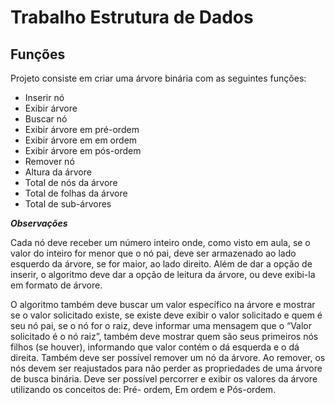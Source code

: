 # Trabalho Estrutura de Dados

## Funções

Projeto consiste em criar uma árvore binária com as seguintes funções:

- Inserir nó
- Exibir árvore
- Buscar nó
- Exibir árvore em pré-ordem
- Exibir árvore em em ordem
- Exibir árvore em pós-ordem
- Remover nó
- Altura da árvore
- Total de nós da árvore
- Total de folhas da árvore
- Total de sub-árvores

***Observações***


Cada nó deve receber um número inteiro onde, como visto em aula, se o valor do
inteiro for menor que o nó pai, deve ser armazenado ao lado esquerdo da
árvore, se for maior, ao lado direito. Além de dar a opção de inserir, o
algoritmo deve dar a opção de leitura da árvore, ou deve exibi-la em formato de árvore.

O algoritmo também deve buscar um valor específico na árvore e
mostrar se o valor solicitado existe, se existe deve exibir o valor solicitado
e quem é seu nó pai, se o nó for o raiz, deve informar uma mensagem que
o “Valor solicitado é o nó raiz”, também deve mostrar quem são seus
primeiros nós filhos (se houver), informando que valor contém o dá
esquerda e o dá direita.
Também deve ser possível remover um nó da árvore. Ao remover, os
nós devem ser reajustados para não perder as propriedades de uma árvore
de busca binária.
Deve ser possível percorrer e exibir os valores da árvore utilizando os
conceitos de: Pré- ordem, Em ordem e Pós-ordem. 
